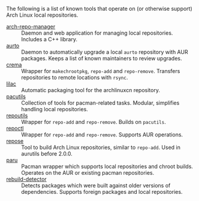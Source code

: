 The following is a list of known tools that operate on (or otherwise support) Arch
Linux local repositories.

<dl>
<dt><a href="https://github.com/Martchus/arch-repo-manager">arch-repo-manager</a></dt>
<dd>Daemon and web application for managing local repositories. Includes a C++ library.</dd>

<dt><a href="https://github.com/alexheretic/aurto">aurto</a></dt>
<dd>Daemon to automatically upgrade a local <code>aurto</code> repository with AUR packages. Keeps a list of known maintainers to review upgrades.</dd>

<dt><a href="https://gitlab.com/mipimipi/crema">crema</a></dt>
<dd>Wrapper for <code>makechrootpkg</code>, <code>repo-add</code> and <code>repo-remove</code>. Transfers repositories to remote locations with <code>rsync</code>.</dd>

<dt><a href="https://github.com/archlinuxcn/lilac">lilac</a></dt>
<dd>Automatic packaging tool for the archlinuxcn repository.</dd>

<dt><a href="https://github.com/andrewgregory/pacutils">pacutils</a></dt>
<dd>Collection of tools for pacman-related tasks. Modular, simplifies handling local repositories.</dd>

<dt><a href="https://github.com/AladW/repoutils">repoutils</a></dt>
<dd>Wrapper for <code>repo-add</code> and <code>repo-remove</code>. Builds on <code>pacutils</code>.

<dt><a href="https://github.com/cassava/repoctl">repoctl</a></dt>
<dd>Wrapper for <code>repo-add</code> and <code>repo-remove</code>. Supports AUR operations.</dd>

<dt><a href="https://github.com/vodik/repose">repose</a></dt>
<dd>Tool to build Arch Linux repositories, similar to <code>repo-add</code>. Used in aurutils before 2.0.0.</dd>

<dt><a href="https://github.com/Morganamilo/paru">paru</a></dt>
<dd>Pacman wrapper which supports local repositories and chroot builds. Operates on the AUR or existing pacman repositories.</dd>

<dt><a href="https://github.com/maximbaz/rebuild-detector">rebuild-detector</a></dt>
<dd>Detects packages which were built against older versions of dependencies. Supports foreign packages and local repositories.</dd>
</dl>
